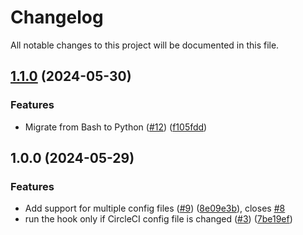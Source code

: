# Changelog

All notable changes to this project will be documented in this file.

## [1.1.0](https://github.com/zahorniak/pre-commit-circleci/compare/v1.0.0...v1.1.0) (2024-05-30)


### Features

* Migrate from Bash to Python ([#12](https://github.com/zahorniak/pre-commit-circleci/issues/12)) ([f105fdd](https://github.com/zahorniak/pre-commit-circleci/commit/f105fdd1b23f34d9e6a080050d23fb48abdb99ef))

## 1.0.0 (2024-05-29)


### Features

* Add support for multiple config files ([#9](https://github.com/zahorniak/pre-commit-circleci/issues/9)) ([8e09e3b](https://github.com/zahorniak/pre-commit-circleci/commit/8e09e3beddcba3c940c551931154dcca985a369c)), closes [#8](https://github.com/zahorniak/pre-commit-circleci/issues/8)
* run the hook only if CircleCI config file is changed ([#3](https://github.com/zahorniak/pre-commit-circleci/issues/3)) ([7be19ef](https://github.com/zahorniak/pre-commit-circleci/commit/7be19ef101e9b99aecf964b69a704cc4fe752533))
